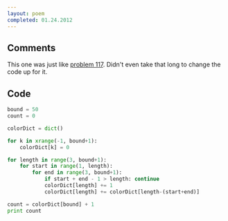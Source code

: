 ```yaml
---
layout: poem
completed: 01.24.2012
---
```


## Comments

This one was just like [problem 117](117). Didn't even take that long to change
the code up for it.

## Code

```python
bound = 50
count = 0

colorDict = dict()

for k in xrange(-1, bound+1):
	colorDict[k] = 0

for length in range(3, bound+1):
	for start in range(1, length):
		for end in range(3, bound+1):
			if start + end - 1 > length: continue
			colorDict[length] += 1
			colorDict[length] += colorDict[length-(start+end)]

count = colorDict[bound] + 1
print count
```
